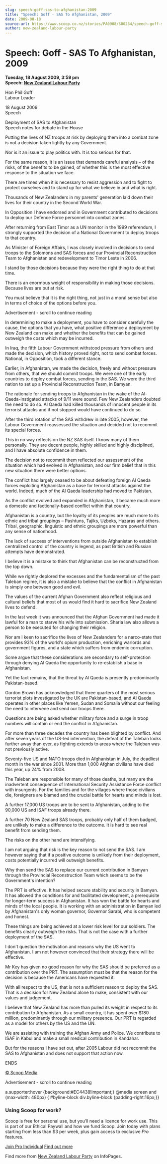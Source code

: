 ```yaml
---
slug: speech-goff-sas-to-afghanistan-2009
title: "Speech: Goff - SAS To Afghanistan, 2009"
date: 2009-08-18
source-url: https://www.scoop.co.nz/stories/PA0908/S00234/speech-goff-sas-to-afghanistan-2009.htm
author: new-zealand-labour-party
---
```

Speech: Goff - SAS To Afghanistan, 2009
=======================================

**Tuesday, 18 August 2009, 3:59 pm**  
**Speech: [New Zealand Labour Party](https://info.scoop.co.nz/New_Zealand_Labour_Party)**

Hon Phil Goff  
Labour Leader

18 August 2009  
Speech

Deployment of SAS to Afghanistan  
Speech notes for debate in the House

Putting the lives of NZ troops at risk by deploying them into a combat zone is not a decision taken lightly by any Government.

Nor is it an issue to play politics with. It is too serious for that.

For the same reason, it is an issue that demands careful analysis – of the risks, of the benefits to be gained, of whether this is the most effective response to the situation we face.

There are times when it is necessary to resist aggression and to fight to protect ourselves and to stand up for what we believe in and what is right.

Thousands of New Zealanders in my parents' generation laid down their lives for their country in the Second World War.

In Opposition I have endorsed and in Government contributed to decisions to deploy our Defence Force personnel into combat zones.

After returning from East Timor as a UN monitor in the 1999 referendum, I strongly supported the decision of a National Government to deploy troops to that country.

As Minister of Foreign Affairs, I was closely involved in decisions to send troops to the Solomons and SAS forces and our Provincial Reconstruction Team to Afghanistan and redevelopment to Timor Leste in 2006.

I stand by those decisions because they were the right thing to do at that time.

There is an enormous weight of responsibility in making those decisions. Because lives are put at risk.

You must believe that it is the right thing, not just in a moral sense but also in terms of choice of the options before you.

Advertisement - scroll to continue reading





In determining to make a deployment, you have to consider carefully the cause, the options that you have, what positive difference a deployment by New Zealand can make and whether the benefits that can be gained outweigh the costs which may be incurred.

In Iraq, the fifth Labour Government withstood pressure from others and made the decision, which history proved right, not to send combat forces. National, in Opposition, took a different stance.

Earlier, in Afghanistan, we made the decision, freely and without pressure from others, that we should commit troops. We were one of the early countries to deploy combat forces, sending in the SAS. We were the third nation to set up a Provincial Reconstruction Team, in Bamyan.

The rationale for sending troops to Afghanistan in the wake of the Al-Qaeda-instigated attacks of 9/11 were sound. Few New Zealanders doubted the need to do so. Al Qaeda had killed thousands of innocent people in its terrorist attacks and if not stopped would have continued to do so.

After the third rotation of the SAS withdrew in late 2005, however, the Labour Government reassessed the situation and decided not to recommit its special forces.

This in no way reflects on the NZ SAS itself. I know many of them personally. They are decent people, highly skilled and highly disciplined, and I have absolute confidence in them.

The decision not to recommit them reflected our assessment of the situation which had evolved in Afghanistan, and our firm belief that in this new situation there were better options.

The conflict had largely ceased to be about defeating foreign Al Qaeda forces exploiting Afghanistan as a base for terrorist attacks against the world. Indeed, much of the Al Qaeda leadership had moved to Pakistan.

As the conflict evolved and expanded in Afghanistan, it became much more a domestic and factionally-based conflict within that country.

Afghanistan is a country, but the loyalty of its peoples are much more to its ethnic and tribal groupings – Pashtuns, Tajiks, Uzbeks, Hazaras and others. Tribal, geographic, linguistic and ethnic groupings are more powerful than any sense of nationhood.

The lack of success of interventions from outside Afghanistan to establish centralized control of the country is legend, as past British and Russian attempts have demonstrated.

I believe it is a mistake to think that Afghanistan can be reconstructed from the top down.

While we rightly deplored the excesses and the fundamentalism of the past Taleban regime, it is also a mistake to believe that the conflict in Afghanistan is simply one between good and evil.

The values of the current Afghan Government also reflect religious and cultural beliefs that most of us would find it hard to sacrifice New Zealand lives to defend.

In the last week it was announced that the Afghan Government had made it lawful for a man to starve his wife into submission. Sharia law also allows a person to be executed for changing their religion.

Nor am I keen to sacrifice the lives of New Zealanders for a narco-state that provides 93% of the world's opium production, enriching warlords and government figures, and a state which suffers from endemic corruption.

Some argue that these considerations are secondary to self-protection through denying Al Qaeda the opportunity to re-establish a base in Afghanistan.

Yet the fact remains, that the threat by Al Qaeda is presently predominantly Pakistan-based.

Gordon Brown has acknowledged that three quarters of the most serious terrorist plots investigated by the UK are Pakistan-based, and Al Qaeda operates in other places like Yemen, Sudan and Somalia without our feeling the need to intervene and send our troops there.

Questions are being asked whether military force and a surge in troop numbers will contain or end the conflict in Afghanistan.

For more than three decades the country has been blighted by conflict. And after seven years of the US-led intervention, the defeat of the Taleban looks further away than ever, as fighting extends to areas where the Taleban was not previously active.

Seventy-five US and NATO troops died in Afghanistan in July, the deadliest month in the war since 2001. More than 1,000 Afghan civilians have died this year, up 24% from 2008.

The Taleban are responsible for many of those deaths, but many are the inadvertent consequence of International Security Assistance Force conflict with insurgents. For the families and for the villages where those civilians die, foreigners are blamed and the crucial battle for hearts and minds is lost.

A further 17,000 US troops are to be sent to Afghanistan, adding to the 90,000 US and ISAF troops already there.

A further 70 New Zealand SAS troops, probably only half of them badged, are unlikely to make a difference to the outcome. It is hard to see real benefit from sending them.

The risks on the other hand are intensifying.

I am not arguing that risk is the key reason to not send the SAS. I am however saying that if a positive outcome is unlikely from their deployment, costs potentially incurred will outweigh benefits.

Why then send the SAS to replace our current contribution in Bamyan through the Provincial Reconstruction Team which seems to be the Government's intention?

The PRT is effective. It has helped secure stability and security in Bamyan. It has allowed the conditions for and facilitated development, a prerequisite for longer-term success in Afghanistan. It has won the battle for hearts and minds of the local people. It is working with an administration in Bamyan led by Afghanistan's only woman governor, Governor Sarabi, who is competent and honest.

These things are being achieved at a lower risk level for our soldiers. The benefits clearly outweigh the risks. That is not the case with a further deployment of the SAS.

I don't question the motivation and reasons why the US went to Afghanistan. I am not however convinced that their strategy there will be effective.

Mr Key has given no good reason for why the SAS should be preferred as a contribution over the PRT. The assumption must be that the reason for the decision is because the Americans have requested it.

With all respect to the US, that is not a sufficient reason to deploy the SAS. That is a decision for New Zealand alone to make, consistent with our values and judgement.

I believe that New Zealand has more than pulled its weight in respect to its contribution to Afghanistan. As a small country, it has spent over $180 million, predominantly through our military presence. Our PRT is regarded as a model for others by the US and the UN.

We are assisting with training the Afghan Army and Police. We contribute to ISAF in Kabul and make a small medical contribution in Kandahar.

But for the reasons I have set out, after 2005 Labour did not recommit the SAS to Afghanistan and does not support that action now.

ENDS

[© Scoop Media](http://www.scoop.co.nz/about/terms.html)  

Advertisement - scroll to continue reading



a.supporter:hover {background:#EC4438!important;} @media screen and (max-width: 480px) { #byline-block div.byline-block {padding-right:16px;}}

### Using Scoop for work?

Scoop is free for personal use, but you’ll need a licence for work use. This is part of our Ethical Paywall and how we fund Scoop. Join today with plans starting from less than $3 per week, plus gain access to exclusive _Pro_ features.  
  
[Join Pro Individual](https://pro.scoop.co.nz/Individual/?from=ProIn24) [Find out more](https://pro.scoop.co.nz/using-scoop-for-work/?from=ProIn24)

Find more from [New Zealand Labour Party](https://info.scoop.co.nz/New_Zealand_Labour_Party) on InfoPages.